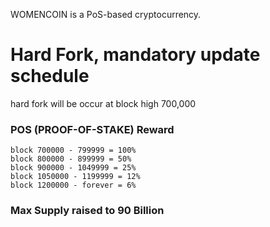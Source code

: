 WOMENCOIN is a PoS-based cryptocurrency.


# Hard Fork, mandatory update schedule

hard fork will be occur at block high 700,000


### POS (PROOF-OF-STAKE) Reward

```
block 700000 - 799999 = 100%
block 800000 - 899999 = 50%
block 900000 - 1049999 = 25%
block 1050000 - 1199999 = 12%
block 1200000 - forever = 6%
```
### Max Supply raised to 90 Billion
